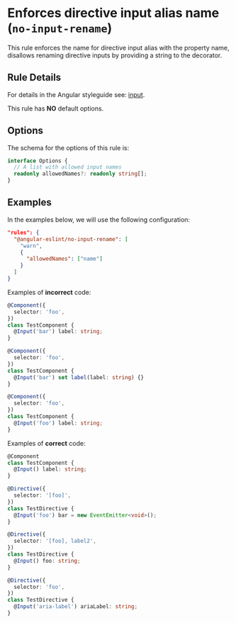 # Enforces directive input alias name (`no-input-rename`)

This rule enforces the name for directive input alias with the property name, disallows renaming directive inputs by providing a string to the decorator.

## Rule Details

For details in the Angular styleguide see: [input](https://angular.io/styleguide#style-05-13).

This rule has **NO** default options.

## Options

The schema for the options of this rule is:

```ts
interface Options {
  // A list with allowed input names
  readonly allowedNames?: readonly string[];
}
```

## Examples

In the examples below, we will use the following configuration:

```json
"rules": {
  "@angular-eslint/no-input-rename": [
    "warn",
    {
      "allowedNames": ["name"]
    }
  ]
}
```

Examples of **incorrect** code:

```ts
@Component({
  selector: 'foo',
})
class TestComponent {
  @Input('bar') label: string;
}

@Component({
  selector: 'foo',
})
class TestComponent {
  @Input('bar') set label(label: string) {}
}

@Component({
  selector: 'foo',
})
class TestComponent {
  @Input('foo') label: string;
}
```

Examples of **correct** code:

```ts
@Component
class TestComponent {
  @Input() label: string;
}

@Directive({
  selector: '[foo]',
})
class TestDirective {
  @Input('foo') bar = new EventEmitter<void>();
}

@Directive({
  selector: '[foo], label2',
})
class TestDirective {
  @Input() foo: string;
}

@Directive({
  selector: 'foo',
})
class TestDirective {
  @Input('aria-label') ariaLabel: string;
}
```
